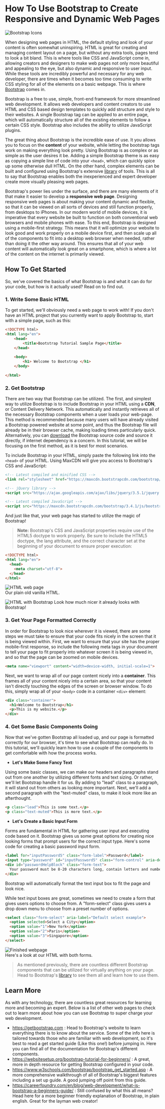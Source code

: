 # How To Use Bootstrap to Create Responsive and Dynamic Web Pages

![Bootstrap Icons](bootstrap-icons.png)

When designing web pages in HTML, the default styling and look of your content is often somewhat uninspiring. HTML is great for creating and managing content layout on a page, but without any extra tools, pages tend to look a bit bland. This is where tools like CSS and JavaScript come in, allowing creators and designers to make web pages not only more beautiful and appealing to the eye, but also dynamic and responsive to user input. While these tools are incredibly powerful and necessary for any web developer, there are times when it becomes too time consuming to write CSS styling for all of the elements on a basic webpage. This is where [Bootstrap](getbootstrap.com) comes in.  

Bootstrap is a free to use, simple, front-end framework for more streamlined web development. It allows web developers and content creators to use HTML and CSS based design templates to quickly add structure and style to their websites. A single Bootstrap tag can be applied to an entire page, which will automatically structure all of the existing elements to follow a certain CSS style. Bootstrap also includes the ability to utilize JavaScript plugins.  

The great thing about Bootstrap is the incredible ease of use. It you allows you to focus on the **content** of your website, while letting the bootstrap tags work on making everything look pretty. Using Bootstrap is as complex or as simple as the user desires it be. Adding a simple Bootstrap theme is as easy as copying a simple line of code into your `<head>`, which can quickly spice up some otherwise dull HTML. On the other hand, complex elements can be built and configured using Bootstrap's extensive [library](https://getbootstrap.com/docs/5.0/getting-started/introduction/) of tools. This is all to say that Bootstrap enables both the inexperienced and expert developer create more visually pleasing web pages. 

Bootstrap's power lies under the surface, and there are many elements of it that make it easier to develop a **responsive web page**. Designing responsive web pages is about making your content dynamic and flexible, so that it can be viewed on all sorts of devices and still function properly, from desktops to iPhones. In our modern world of mobile devices, it is imperative that every website be built to function on both conventional web browsers and mobile phones with ease. To this end, Bootstrap is designed using a mobile-first strategy. This means that it will optimize your website to look good and work properly on a mobile device first, and then scale up all of the components to fit into a desktop web browser when needed, rather than doing it the other way around. This ensures that all of your web content will automatically look great on a smartphone, which is where a lot of the content on the internet is primarily viewed. 

## How To Get Started

So, we've covered the basics of what Bootstrap is and what it can do for your code, but how is it actually used? Read on to find out.  

### 1. Write Some Basic HTML

To get started, we'll obviously need a web page to work with! If you don't have an HTML project that you currently want to apply Bootstrap to, start with a simple page, such as this:  

```HTML
<!DOCTYPE html>
<html lang="en">
    <head>
        <title>Bootstrap Tutorial Sample Page</title>
    </head>
    
    <body>
        <h1> Welcome to Bootstrap </h1>
    </body>
    
</html>
```

### 2. Get Bootstrap  

There are two way that Bootstrap can be utilized. The first, and simplest way to utilize Bootstrap is to include Bootstrap in your HTML using a **CDN**, or Content Delivery Network. This automatically and instantly retrieves all of the necessary Bootstrap components when a user loads your web-page. This method is recommended because many users will have already visited a Bootstrap powered website at some point, and thus the Bootstrap file will already be in their browser cache, making loading times particularly quick. Alternatively, you can [download](https://getbootstrap.com/docs/5.0/getting-started/download/) the Bootstrap source code and source it directly, if internet dependency is a concern. In this tutorial, we will be focusing on the first method, as it is best for most scenarios.  

To include Bootstrap in your HTML, simply paste the following link into the `<head>` of your HTML. Using MaxCDN will give you access to Bootstrap's CSS and JavaScript:  

```HTML
<!-- Latest compiled and minified CSS -->
<link rel="stylesheet" href="https://maxcdn.bootstrapcdn.com/bootstrap/3.4.1/css/bootstrap.min.css">

<!-- jQuery library -->
<script src="https://ajax.googleapis.com/ajax/libs/jquery/3.5.1/jquery.min.js"></script>

<!-- Latest compiled JavaScript -->
<script src="https://maxcdn.bootstrapcdn.com/bootstrap/3.4.1/js/bootstrap.min.js"></script>
```

And just like that, your web page has started to utilize the magic of Bootstrap!

> **Note:** Bootstrap's CSS and JavaScript properties require use of the HTML5 doctype to work properly. Be sure to include the HTML5 doctype, the lang attribute, and the correct character set at the beginning of your document to ensure proper execution: 
```HTML
<!DOCTYPE html>
<html lang="en">
  <head>
    <meta charset="utf-8"> 
  </head>
</html>
```

![HTML web page](1.png)  
Our plain old vanilla HTML. 

![HTML with Bootstrap](2.png)
Look how much nicer it already looks with Bootstrap!

### 3. Get Your Page Formatted Correctly

In order for Bootstrap to look nice wherever it is viewed, there are some steps we must take to ensure that your code fits nicely in the screen that it is being viewed within. First, we want to ensure that your site has the proper mobile-first response, so include the following meta tags in your document to tell your page to fit properly into whatever screen it is being viewed in, and so that the page can be zoomed on mobile devices. 

```HTML
<meta name="viewport" content="width=device-width, initial-scale=1">
```

Next, we want to wrap all of our page content nicely into a **container**. This frames all of your content nicely into a certain area, so that your content isn't directly touching the edges of the screen or browser window. To do this, simply wrap all of your `<body>` code in a container `<div>` element:

```HTML
<div class="container">
  <h1>Welcome to Bootstrap</h1>
  <p>This is my website.</p> 
</div>
```

### 4. Get Some Basic Components Going

Now that we've gotten Bootstrap all loaded up, and our page is formatted correctly for our browser, it's time to see what Bootstrap can really do. In this tutorial, we'll quickly learn how to use a couple of the components to get comfortable with how the process works.   

- **Let's Make Some Fancy Text**

Using some basic classes, we can make our headers and paragraphs stand out from one another by utilizing different fonts and text sizing. Or rather, we'll let Bootstrap handle it for us. By adding to "lead" class to a paragraph, it will stand out from others as looking more important. Next, we'll add a second paragraph with the "text-muted" class, to make it look more like an afterthought. 

```HTML
<p class="lead">This is some text.</p> 
<p class="text-muted">This is more text.</p>
```
- **Let's Create a Basic Input Form**  

Forms are fundamental in HTML for gathering user input and executing code based on it. Bootstrap gives us some great options for creating nice looking forms that prompt users for the correct input type. Here's some code for creating a basic password input form. 

```HTML
<label for="inputPassword5" class="form-label">Password</label>
<input type="password" id="inputPassword5" class="form-control" aria-describedby="passwordHelpBlock">
<div id="passwordHelpBlock" class="form-text">
  Your password must be 8-20 characters long, contain letters and numbers, and must not contain spaces, special characters, or emoji.
</div>
```  
Bootstrap will automatically format the text input box to fit the page and look nice.   

While text input boxes are great, sometimes we need to create a form that gives users options to choose from. A "form-select" class gives users a drop down menu to choose from a preset number of options. 

```HTML
<select class="form-select" aria-label="Default select example">
  <option selected>Select a City</option>
  <option value="1">New York</option>
  <option value="2">Paris</option>
  <option value="3">Singapore</option>
</select>
```  
![Finished webpage](3.png)  
Here's a look at our HTML with both forms.  

> As mentioned previously, there are countless different Bootstrap components that can be utilized for virtually anything on your page. Head to Bootstrap's [library](https://getbootstrap.com/docs/5.0/getting-started/introduction/) to see them all and learn how to use them. 

## Learn More

As with any technology, there are countless great resources for learning more and becoming an expert. Below is a list of other web pages to check out to learn more about how you can use Bootstrap to super charge your web development. 

- https://getbootstrap.com : Head to Bootstrap's website to learn everything there is to know about the service. Some of the info here is tailored towards those who are familiar with web development, so it's best to read a get started guide (Like this one!) before jumping in. Here you can find all of the documentation for Bootstrap's different components. 
- https://websitesetup.org/bootstrap-tutorial-for-beginners/ : A great, more in depth resource for getting Bootstrap configured in your code. 
- https://www.w3schools.com/bootstrap/bootstrap_get_started.asp : A more comprehensive walkthrough of all of Bootstrap's biggest features including a set up guide. A good jumping off point from this guide.  
- https://careerfoundry.com/en/blog/web-development/what-is-bootstrap-a-beginners-guide/ : Still confused by what this all means? Head here for a more beginner friendly explanation of Bootstrap, in plain english. Great for the layman web creator!












